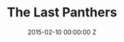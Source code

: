 ---
title: The Last Panthers
img: "/uploads/shaheen-baig-casting-the-last-panthers.jpg"
date: 2015-02-10 00:00:00 Z
categories:
- television
tags:
- recent
director: Johan Renck
with: Samantha Morton, Tahar Rahim, Goran Bogdan, John Hurt
imdb: "http://www.imdb.com/title/tt4075386/"
video:
layout: project
---